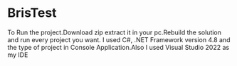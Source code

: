 # BrisTest

To Run the project.Download zip extract it in your pc.Rebuild the solution and run every project you want.
I used C#, .NET Framework version 4.8 and the type of project in Console Application.Also I used Visual Studio 2022 as my IDE
